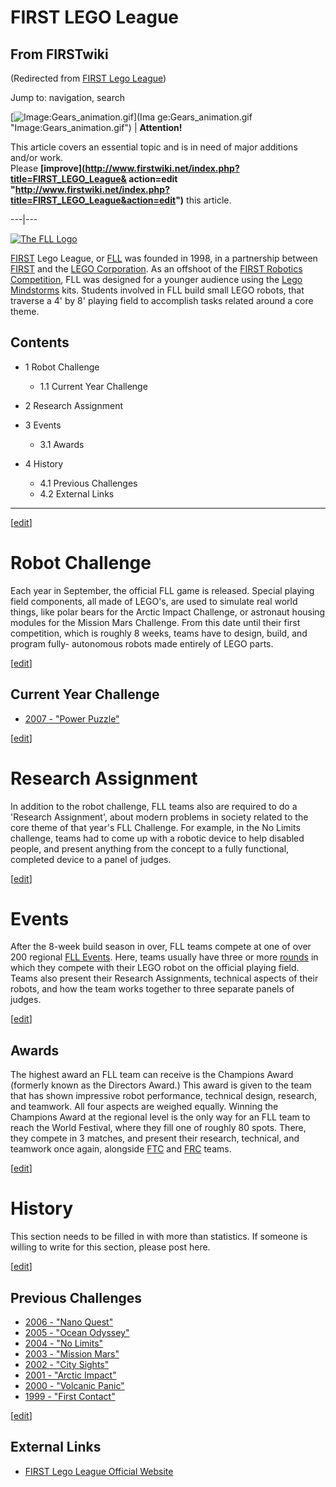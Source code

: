 # FIRST LEGO League

## From FIRSTwiki

(Redirected from [FIRST Lego League](/index.php?title=FIRST_Lego_League&redirect=no "FIRST Lego League"))

Jump to: navigation, search

[![Image:Gears_animation.gif](/media/1/14/Gears_animation.gif)](Ima
ge:Gears_animation.gif "Image:Gears_animation.gif") | **Attention!**

This article covers an essential topic and is in need of major additions and/or work.<br>
Please **[improve](http://www.firstwiki.net/index.php?title=FIRST_LEGO_League&
action=edit "http://www.firstwiki.net/index.php?title=FIRST_LEGO_League&action=edit")** this article.

---|---

[![The FLL Logo](/media/5/54/FLL_logo.gif)](Image:FLL_logo.gif "The
FLL Logo")

[FIRST](first) Lego League, or [FLL](FLL "FLL") was founded in 1998, in a partnership between [FIRST](FIRST "FIRST") and the [LEGO Corporation](LEGO_Corporation "LEGO
Corporation"). As an offshoot of the [FIRST Robotics Competition](FIRST_Robotics_Competition "FIRST Robotics
Competition"), FLL was designed for a younger audience using the [Lego Mindstorms](Lego_Mindstorms "Lego Mindstorms") kits. Students involved in FLL build small LEGO robots, that traverse a 4' by 8' playing field to accomplish tasks related around a core theme.

## Contents

- 1 Robot Challenge

  - 1.1 Current Year Challenge

- 2 Research Assignment
- 3 Events

  - 3.1 Awards

- 4 History

  - 4.1 Previous Challenges
  - 4.2 External Links

--------------------------------------------------------------------------------

[[edit](/index.php?title=FIRST_LEGO_League&action=edit&section=1 "Edit
section: Robot Challenge")]

# Robot Challenge

Each year in September, the official FLL game is released. Special playing field components, all made of LEGO's, are used to simulate real world things, like polar bears for the Arctic Impact Challenge, or astronaut housing modules for the Mission Mars Challenge. From this date until their first competition, which is roughly 8 weeks, teams have to design, build, and program fully- autonomous robots made entirely of LEGO parts.

[[edit](/index.php?title=FIRST_LEGO_League&action=edit&section=2 "Edit
section: Current Year Challenge")]

## Current Year Challenge

- [2007 - "Power Puzzle"](FLL_Challenge_2007 "FLL Challenge 2007")

[[edit](/index.php?title=FIRST_LEGO_League&action=edit&section=3 "Edit
section: Research Assignment")]

# Research Assignment

In addition to the robot challenge, FLL teams also are required to do a 'Research Assignment', about modern problems in society related to the core theme of that year's FLL Challenge. For example, in the No Limits challenge, teams had to come up with a robotic device to help disabled people, and present anything from the concept to a fully functional, completed device to a panel of judges.

[[edit](/index.php?title=FIRST_LEGO_League&action=edit&section=4 "Edit
section: Events")]

# Events

After the 8-week build season in over, FLL teams compete at one of over 200 regional [FLL Events](Category:FLL_Events "Category:FLL Events"). Here, teams usually have three or more [rounds](Round "Round") in which they compete with their LEGO robot on the official playing field. Teams also present their Research Assignments, technical aspects of their robots, and how the team works together to three separate panels of judges.

[[edit](/index.php?title=FIRST_LEGO_League&action=edit&section=5 "Edit
section: Awards")]

## Awards

The highest award an FLL team can receive is the Champions Award (formerly known as the Directors Award.) This award is given to the team that has shown impressive robot performance, technical design, research, and teamwork. All four aspects are weighed equally. Winning the Champions Award at the regional level is the only way for an FLL team to reach the World Festival, where they fill one of roughly 80 spots. There, they compete in 3 matches, and present their research, technical, and teamwork once again, alongside [FTC](FTC "FTC") and [FRC](FRC "FRC") teams.

[[edit](/index.php?title=FIRST_LEGO_League&action=edit&section=6 "Edit
section: History")]

# History

This section needs to be filled in with more than statistics. If someone is willing to write for this section, please post here.

[[edit](/index.php?title=FIRST_LEGO_League&action=edit&section=7 "Edit
section: Previous Challenges")]

## Previous Challenges

- [2006 - "Nano Quest"](FLL_Challenge_2006 "FLL Challenge 2006")
- [2005 - "Ocean Odyssey"](FLL_Challenge_2005 "FLL Challenge 2005")
- [2004 - "No Limits"](FLL_Challenge_2004 "FLL Challenge 2004")
- [2003 - "Mission Mars"](FLL_Challenge_2003 "FLL Challenge 2003")
- [2002 - "City Sights"](FLL_Challenge_2002 "FLL Challenge 2002")
- [2001 - "Arctic Impact"](FLL_Challenge_2001 "FLL Challenge 2001")
- [2000 - "Volcanic Panic"](FLL_Challenge_2000 "FLL Challenge 2000")
- [1999 - "First Contact"](FLL_Challenge_1999 "FLL Challenge 1999")

[[edit](/index.php?title=FIRST_LEGO_League&action=edit&section=8 "Edit
section: External Links")]

## External Links

- [FIRST Lego League Official Website](http://www.firstlegoleague.org/ "http://www.firstlegoleague.org/")

